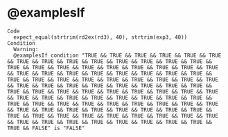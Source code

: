 # @examplesIf

    Code
      expect_equal(strtrim(rd2ex(rd3), 40), strtrim(exp3, 40))
    Condition
      Warning:
      @examplesIf condition "TRUE && TRUE && TRUE && TRUE && TRUE && TRUE && TRUE && TRUE && TRUE && TRUE && TRUE && TRUE && TRUE && TRUE && TRUE && TRUE && TRUE && TRUE && TRUE && TRUE && TRUE && TRUE && TRUE && TRUE && TRUE && TRUE && TRUE && TRUE && TRUE && TRUE && TRUE && TRUE && TRUE && TRUE && TRUE && TRUE && TRUE && TRUE && TRUE && TRUE && TRUE && TRUE && TRUE && TRUE && TRUE && TRUE && TRUE && TRUE && TRUE && TRUE && TRUE && TRUE && TRUE && TRUE && TRUE && TRUE && TRUE && TRUE && TRUE && TRUE && TRUE && TRUE && TRUE && TRUE && TRUE && TRUE && TRUE && TRUE && TRUE && TRUE && TRUE && TRUE && TRUE && TRUE && TRUE && TRUE && TRUE && TRUE && TRUE && TRUE && TRUE && TRUE && TRUE && TRUE && TRUE && TRUE && TRUE && TRUE && TRUE && TRUE && TRUE && TRUE && TRUE && TRUE && TRUE && TRUE && TRUE && TRUE && TRUE && TRUE && FALSE" is "FALSE"

